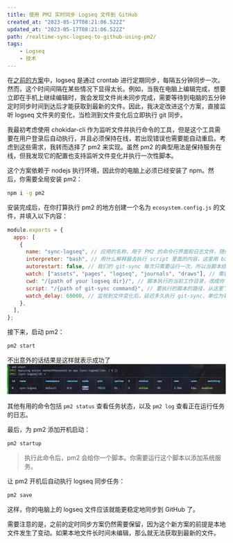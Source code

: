 ```yaml
---
title: 使用 PM2 实时同步 Logseq 文件到 GitHub
created_at: "2023-05-17T08:21:06.522Z"
updated_at: "2023-05-17T08:21:06.522Z"
path: /realtime-sync-logseq-to-github-using-pm2/
tags:
    - Logseq
    - 技术
---
```


在[之前的方案](https://blog.tomyail.com/how-to-sync-logseq-notes-between-icloud-and-github/)中，logseq 是通过 crontab 进行定期同步，每隔五分钟同步一次。然而，这个时间间隔在某些情况下显得太长。例如，当我在电脑上编辑完成，想要立即在手机上继续编辑时，我会发现文件尚未同步完成，需要等待到电脑的五分钟定时同步时间到达后才能获取到最新的文件。因此，我决定改进这个方案，直接监听 logseq 文件夹的变化，当检测到文件变化后立即执行 git 同步。

我最初考虑使用 chokidar-cli 作为监听文件并执行命令的工具，但是这个工具需要在用户登录后自动执行，并且必须保持在线，若出现错误也需要能自动重启。考虑到这些需求，我转而选择了 pm2 来实现。虽然 pm2 的典型用法是保持服务在线，但我发现它的配置也支持监听文件变化并执行一次性脚本。

这个方案依赖于 nodejs 执行环境，因此你的电脑上必须已经安装了 npm。然后，你需要全局安装 pm2：

```bash
npm i -g pm2
```

安装完成后，在你打算执行 pm2 的地方创建一个名为 `ecosystem.config.js` 的文件，并填入以下内容：

```javascript
module.exports = {
  apps: [
    {
      name: "sync-logseq", // 应用的名称，用于 PM2 的命令行界面和日志文件，随便起
      interpreter: "bash", // 用什么解释器去执行 script 里面的内容，这里用 bash
      autorestart: false, // 我们的 git-sync 每次只需要运行一次，所以当脚本结束时，不需要自动重启
      watch: ["assets", "pages", "logseq", "journals", "draws"], // 需要监视的文件或目录的列表，这些文件夹下面的任何文件变化，都会触发一次 git-sync
      cwd: "/{path of your logseq dir}/", // 脚本执行的当前工作目录，改成你 logseq 的根目录
      script: "/{path of git-sync command}", // 要执行的脚本的路径，从这里下载 https://github.com/kubernetes/git-sync 后改成你自己本地目录
      watch_delay: 60000, // 监视到文件变化后，延迟多久执行 git-sync，单位为毫秒。这里设置为 60000，即 60 秒，也就是说，如果 60 秒内，有多个文件变化，只会触发一次 git-sync
    },
  ],
};
```

接下来，启动 pm2：

```bash
pm2 start
```

不出意外的话结果是这样就表示成功了
![image.png](./image_1684310771092_0.png)

其他有用的命令包括 `pm2 status` 查看任务状态，以及 `pm2 log` 查看正在运行任务的日志。

最后，为 pm2 添加开机启动：

```bash
pm2 startup
```

> 执行此命令后，pm2 会给你一个脚本。你需要运行这个脚本以添加系统服务。

让 pm2 开机后自动执行 logseq 同步任务：

```bash
pm2 save
```

这样，你的电脑上的 logseq 文件应该就能更稳定地同步到 GitHub 了。

需要注意的是，之前的定时同步方案仍然需要保留，因为这个新方案的前提是本地文件发生了变动。如果本地文件长时间未编辑，那么就无法获取到最新的文件。
